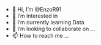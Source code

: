 - 👋 Hi, I’m @EnzoR91
- 👀 I’m interested in 
- 🌱 I’m currently learning Data
- 💞️ I’m looking to collaborate on ...
- 📫 How to reach me ...

<!---
EnzoR91/EnzoR91 is a ✨ special ✨ repository because its `README.md` (this file) appears on your GitHub profile.
You can click the Preview link to take a look at your changes.
--->
